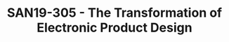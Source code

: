 ---
categories:
- san19
description: Dr. Kruberg will review and predict the future impact of modular software
  on the Arm ecosystem and cloud based electronic design and manufacturing of next
  generation electronics.
image:
  featured: 'true'
  path: /assets/images/featured-images/san19/SAN19-305.png
session_attendee_num: '11'
session_id: SAN19-305
session_room: Sunset V (Session 1)
session_slot:
  end_time: '2019-09-25 11:25:00'
  start_time: '2019-09-25 11:00:00'
session_speakers:
- speaker_bio: ''
  speaker_company: Altium
  speaker_image: /assets/images/speakers/placeholder.jpg
  speaker_location: gordon.kruberg@altium.com
  speaker_name: Gordon Kruberg
  speaker_position: Head of Modular Hardware
  speaker_url: http://geppetto.gumstix.com
  speaker_username: gordon.kruberg
- speaker_bio: W. GORDON KRUBERG, M.D. - PRESIDENT AND CEO<br /> Gordon Kruberg has
    been President and CEO since founding the company in October 2003. Over the course
    of his career, Dr. Kruberg has been involved in over thirty US-based companies
    as a venture investor, member of the board of directors or executive team (including
    Chairman, CEO, or President.)<br /> <br /> Immediately prior to founding Gumstix,
    Gordons background includes seven years with Grace Horn Ventures, managing investments
    in software, biotechnology and medical high-technology startups.<br /> <br />
    Gordon holds an A.B. degree in Human Biology, a M.S. degree in Industrial Engineering
    from Stanford University and an M.D. degree from Northwestern University.
  speaker_company: ''
  speaker_image: /assets/images/speakers/san19/gordon-kruberg.jpg
  speaker_location: ''
  speaker_name: Gordon Kruberg
  speaker_position: Dream, Design, Deliver
  speaker_url: ''
  speaker_username: karen.schultz1
session_track: Open Source Development
tag: session
tags:
- 96Boards
- ' Arm on Arm'
- ' Industrial'
- ' IoT and Embedded'
- ' IoT Fog/Gateway/Edge Computing'
- ' Linux Kernel'
- ' Open Source Development'
title: SAN19-305 - The Transformation of Electronic Product Design
---